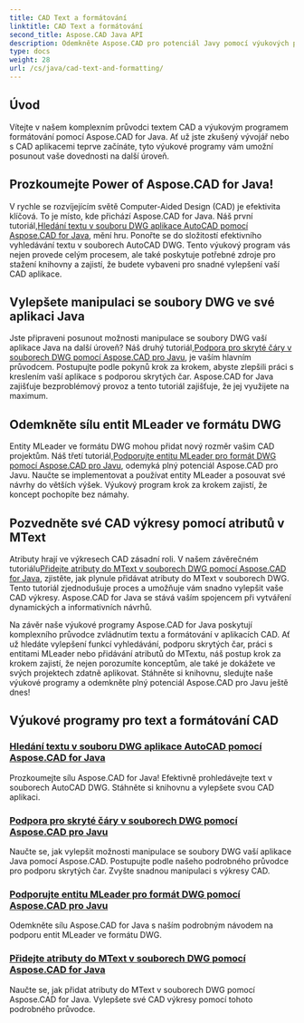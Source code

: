 ```yaml
---
title: CAD Text a formátování
linktitle: CAD Text a formátování
second_title: Aspose.CAD Java API
description: Odemkněte Aspose.CAD pro potenciál Javy pomocí výukových programů. Naučte se textové vyhledávání, skryté čáry, entity MLeader a atributy MText, abyste vylepšili svou CAD aplikaci.
type: docs
weight: 28
url: /cs/java/cad-text-and-formatting/
---
```

## Úvod
Vítejte v našem komplexním průvodci textem CAD a výukovým programem formátování pomocí Aspose.CAD for Java. Ať už jste zkušený vývojář nebo s CAD aplikacemi teprve začínáte, tyto výukové programy vám umožní posunout vaše dovednosti na další úroveň.

## Prozkoumejte Power of Aspose.CAD for Java!

 V rychle se rozvíjejícím světě Computer-Aided Design (CAD) je efektivita klíčová. To je místo, kde přichází Aspose.CAD for Java. Náš první tutoriál,[Hledání textu v souboru DWG aplikace AutoCAD pomocí Aspose.CAD for Java](./search-text-in-dwg/), mění hru. Ponořte se do složitostí efektivního vyhledávání textu v souborech AutoCAD DWG. Tento výukový program vás nejen provede celým procesem, ale také poskytuje potřebné zdroje pro stažení knihovny a zajistí, že budete vybaveni pro snadné vylepšení vaší CAD aplikace.

## Vylepšete manipulaci se soubory DWG ve své aplikaci Java

 Jste připraveni posunout možnosti manipulace se soubory DWG vaší aplikace Java na další úroveň? Náš druhý tutoriál,[Podpora pro skryté čáry v souborech DWG pomocí Aspose.CAD pro Javu](./support-hidden-lines-in-dwg/), je vaším hlavním průvodcem. Postupujte podle pokynů krok za krokem, abyste zlepšili práci s kreslením vaší aplikace s podporou skrytých čar. Aspose.CAD for Java zajišťuje bezproblémový provoz a tento tutoriál zajišťuje, že jej využijete na maximum.

## Odemkněte sílu entit MLeader ve formátu DWG

 Entity MLeader ve formátu DWG mohou přidat nový rozměr vašim CAD projektům. Náš třetí tutoriál,[Podporujte entitu MLeader pro formát DWG pomocí Aspose.CAD pro Javu](./support-mleader-entity/), odemyká plný potenciál Aspose.CAD pro Javu. Naučte se implementovat a používat entity MLeader a posouvat své návrhy do větších výšek. Výukový program krok za krokem zajistí, že koncept pochopíte bez námahy.

## Pozvedněte své CAD výkresy pomocí atributů v MText

Atributy hrají ve výkresech CAD zásadní roli. V našem závěrečném tutoriálu[Přidejte atributy do MText v souborech DWG pomocí Aspose.CAD for Java](./add-attributes-to-mtext/), zjistěte, jak plynule přidávat atributy do MText v souborech DWG. Tento tutoriál zjednodušuje proces a umožňuje vám snadno vylepšit vaše CAD výkresy. Aspose.CAD for Java se stává vaším spojencem při vytváření dynamických a informativních návrhů.

Na závěr naše výukové programy Aspose.CAD for Java poskytují komplexního průvodce zvládnutím textu a formátování v aplikacích CAD. Ať už hledáte vylepšení funkcí vyhledávání, podporu skrytých čar, práci s entitami MLeader nebo přidávání atributů do MTextu, náš postup krok za krokem zajistí, že nejen porozumíte konceptům, ale také je dokážete ve svých projektech zdatně aplikovat. Stáhněte si knihovnu, sledujte naše výukové programy a odemkněte plný potenciál Aspose.CAD pro Javu ještě dnes!

## Výukové programy pro text a formátování CAD
### [Hledání textu v souboru DWG aplikace AutoCAD pomocí Aspose.CAD for Java](./search-text-in-dwg/)
Prozkoumejte sílu Aspose.CAD for Java! Efektivně prohledávejte text v souborech AutoCAD DWG. Stáhněte si knihovnu a vylepšete svou CAD aplikaci.
### [Podpora pro skryté čáry v souborech DWG pomocí Aspose.CAD pro Javu](./support-hidden-lines-in-dwg/)
Naučte se, jak vylepšit možnosti manipulace se soubory DWG vaší aplikace Java pomocí Aspose.CAD. Postupujte podle našeho podrobného průvodce pro podporu skrytých čar. Zvyšte snadnou manipulaci s výkresy CAD.
### [Podporujte entitu MLeader pro formát DWG pomocí Aspose.CAD pro Javu](./support-mleader-entity/)
Odemkněte sílu Aspose.CAD for Java s naším podrobným návodem na podporu entit MLeader ve formátu DWG.
### [Přidejte atributy do MText v souborech DWG pomocí Aspose.CAD for Java](./add-attributes-to-mtext/)
Naučte se, jak přidat atributy do MText v souborech DWG pomocí Aspose.CAD for Java. Vylepšete své CAD výkresy pomocí tohoto podrobného průvodce.